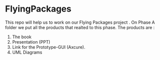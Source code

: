 # FlyingPackages

This repo will help us to work on our Flying Packages project .
On Phase A folder we put all the products that realted to this phase.
The products are :

1. The book
2. Presentation (PPT)
3. Link for the Prototype-GUI (Axcure).
4. UML Diagrams
